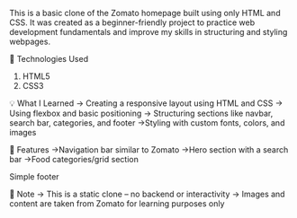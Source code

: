 This is a basic clone of the Zomato homepage built using only HTML and CSS.
It was created as a beginner-friendly project to practice web development fundamentals and improve my skills in structuring and styling webpages.

🧰 Technologies Used
1. HTML5
2. CSS3

💡 What I Learned
-> Creating a responsive layout using HTML and CSS
-> Using flexbox and basic positioning
-> Structuring sections like navbar, search bar, categories, and footer
->Styling with custom fonts, colors, and images

📄 Features
->Navigation bar similar to Zomato
->Hero section with a search bar
->Food categories/grid section

Simple footer

📌 Note
-> This is a static clone – no backend or interactivity
-> Images and content are taken from Zomato for learning purposes only

